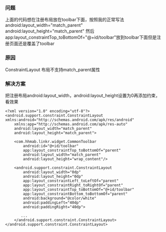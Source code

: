 ### 问题

上面的代码想在注册布局放在toolbar下面，按照我的正常写法android:layout_width="match_parent"
 android:layout_height="match_parent"  然后app:layout_constraintTop_toBottomOf="@+id/toolbar"放到toolbar下面但是注册页面还是覆盖了toolbar

### 原因

ConstraintLayout 布局不支持match_parent属性

### 解决方案

把注册布局android:layout_width，android:layout_height设置为0再添加约束，看效果

```
<?xml version="1.0" encoding="utf-8"?>
<android.support.constraint.ConstraintLayout xmlns:android="http://schemas.android.com/apk/res/android"
    xmlns:app="http://schemas.android.com/apk/res-auto"
    android:layout_width="match_parent"
    android:layout_height="match_parent">

    <com.hhmab.linkr.widget.CommonToolbar
        android:id="@+id/toolbar"
        app:layout_constraintTop_toBottomOf="parent"
        android:layout_width="match_parent"
        android:layout_height="wrap_content"/>

    <android.support.constraint.ConstraintLayout
        android:layout_width="0dp"
        android:layout_height="0dp"
        app:layout_constraintLeft_toLeftOf="parent"
        app:layout_constraintRight_toRightOf="parent"
        app:layout_constraintTop_toBottomOf="@+id/toolbar"
        app:layout_constraintBottom_toBottomOf="parent"
        android:background="@color/white"
        android:paddingLeft="40dp"
        android:paddingRight="40dp">

       ...
    </android.support.constraint.ConstraintLayout>
</android.support.constraint.ConstraintLayout>
```

